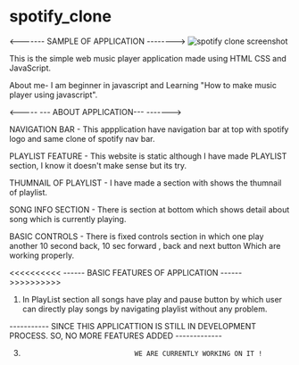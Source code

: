 # spotify_clone

<-------   SAMPLE OF APPLICATION   -------->
![spotify clone screenshot](https://github.com/Amardeep-sys/spotify_clone/assets/139546920/1c9c8535-6365-4fb4-b7e0-7df1f9248219)

This is the simple web music player application made using HTML CSS and JavaScript.

About me-        I am beginner in javascript and Learning "How to make music player using javascript".

<-----                     --- ABOUT APPLICATION---               ------->

NAVIGATION BAR         - This appplication have navigation bar at top with spotify logo and same clone of spotify nav bar. 

PLAYLIST FEATURE       - This website is static although I have made PLAYLIST section, I know it doesn't make sense but its try.

THUMNAIL OF PLAYLIST   - I have made a section with shows the thumnail of playlist.

SONG INFO SECTION      - There is section at bottom which shows detail about song which is currently playing.

BASIC CONTROLS         - There is fixed controls section in which one play another 10 second back, 10 sec forward , back and next button Which are working properly.

<<<<<<<<<<                  ------   BASIC FEATURES OF APPLICATION   ------                     >>>>>>>>>>

1. In PlayList section all songs have play and pause button by which user can directly play songs by navigating playlist without any problem.

 -----------   SINCE THIS APPLICATTION IS STILL IN DEVELOPMENT PROCESS. SO, NO MORE FEATURES ADDED    -------------

3.                                 WE ARE CURRENTLY WORKING ON IT !
